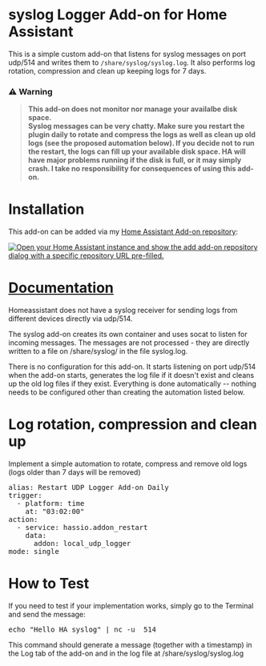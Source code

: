 # syslog Logger Add-on for Home Assistant

This is a simple custom add-on that listens for syslog messages on port udp/514
and writes them to `/share/syslog/syslog.log`. It also performs log rotation, compression and clean up
keeping logs for 7 days.

### ⚠️ **Warning**
> **This add-on does not monitor nor manage your availalbe disk space.  
> Syslog messages can be very chatty. Make sure you restart the plugin daily 
> to rotate and compress the logs as well as clean up old logs 
> (see the proposed automation below). If you decide not to run the restart,
> the logs can fill up your available disk space. HA will have major problems 
> running if the disk is full, or it may simply crash.
> I take no responsibility for consequences of using this add-on.** 

# Installation
This add-on can be added via my [Home Assistant Add-on repository](https://github.com/hb9hkn/ha-addon-udp-logger):

[![Open your Home Assistant instance and show the add add-on repository dialog with a specific repository URL pre-filled.](https://my.home-assistant.io/badges/supervisor_add_addon_repository.svg)](https://my.home-assistant.io/redirect/supervisor_add_addon_repository/?repository_url=https%3A%2F%2Fgithub.com%2Fhb9hkn%2Fha-addon-udp-logger)

# [Documentation](https://github.com/hb9hkn/ha-addon-udp-logger)
Homeassistant does not have a syslog receiver for sending logs from different devices directly via udp/514. 

The syslog add-on creates its own container and uses socat to listen for incoming messages. The messages are not processed - they are directly written to a file on /share/syslog/ in the file syslog.log. 

There is no configuration for this add-on. It starts listening on port udp/514 when the add-on starts, generates the log file if it doesn't exist and cleans up the old log files if they exist. Everything is done automatically -- nothing needs to be configured other than creating the automation listed below.


# Log rotation, compression and clean up
Implement a simple automation to rotate, compress and remove old logs (logs older than 7 days will be removed)
<pre>alias: Restart UDP Logger Add-on Daily
trigger:
  - platform: time
    at: "03:02:00"
action:
  - service: hassio.addon_restart
    data:
      addon: local_udp_logger
mode: single </pre>
# How to Test
If you need to test if your implementation works, simply go to the Terminal and send the message:
<pre>echo "Hello HA syslog" | nc -u <ENTER_YOUR_HA_IP> 514</pre>
This command should generate a message (together with a timestamp) in the Log tab of the add-on and in the log file at /share/syslog/syslog.log
